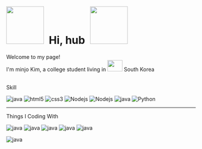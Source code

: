 <h1>
  <img src = "https://cdn.class101.net/images/da83309f-dda9-404d-9d12-93e9a4046a3b" width = "100" height = "100">&nbsp; Hi, hub &nbsp;<img src = "https://cdn.class101.net/images/da83309f-dda9-404d-9d12-93e9a4046a3b" width = "100" height = "100">
</h1>
<p>
Welcome to my page!
<br>
I'm minjo Kim, a college student living in <img src = "https://t1.daumcdn.net/cfile/tistory/116F80154C432C0D81" width = "40" height = "30"> South Korea 
</p>
<br>
Skill
<p>
  <img alt="java" src="https://img.shields.io/badge/Java-007396?style=flat-square&logo=Java&logoColor=white" />
  <img alt="html5" src="https://img.shields.io/badge/-HTML5-E34F26?style=flat-square&logo=html5&logoColor=white" />
  <img alt="css3" src="https://img.shields.io/badge/-CSS3-007ACC?style=flat-square&logo=css3" />
  <img alt="Nodejs" src="https://img.shields.io/badge/-Nodejs-43853d?style=flat-square&logo=Node.js&logoColor=white" />
  <img alt="Nodejs" src="https://img.shields.io/badge/-JavaScript-F7DF1E?style=flat-square&logo=JavaScript&logoColor=white" />
  <img alt="java" src="https://img.shields.io/badge/C-A8B9CC?style=flat-square&logo=C&logoColor=white" />
  <img alt = "Python" src="https://img.shields.io/badge/Pyhton-3776AB?style=flat-square&logo=Python&logoColor=white">
</p>
<hr border = "1">
Things I Coding With
<p>
  <img alt="java" src="https://img.shields.io/badge/macOS-000000?style=flat-square&logo=macOS&logoColor=white"/>
  <img alt="java" src="https://img.shields.io/badge/Eclipse IDE-2C2255?style=flat-square&logo=Eclipse IDE&logoColor=white"/>
  <img alt="java" src="https://img.shields.io/badge/Visual Studio Code-007ACC?style=flat-square&logo=macOS&logoColor=white"/>
  <img alt="java" src="https://img.shields.io/badge/dev.to-0A0A0A?style=flat-square&logo=dev.to&logoColor=white"/>
  <img alt="java" src="https://img.shields.io/badge/Spyder IDE-FF0000?style=flat-square&logo=Spyder IDE&logoColor=white" />
</p>
<p>
   <img alt="java" src="https://img.shields.io/badge/Google Chrome-4285F4?style=flat-square&logo=Google Chrome&logoColor=white" />
</p>

